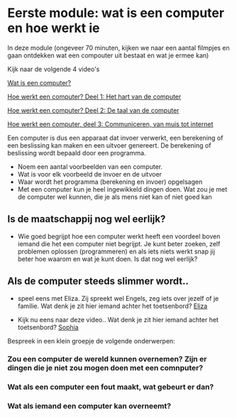 # Eerste module: wat is een computer en hoe werkt ie

In deze module (ongeveer 70 minuten, kijken we naar een aantal filmpjes en gaan ontdekken wat een compouter uit bestaat en wat je ermee kan) 

Kijk naar de volgende 4 video's

[Wat is een computer?](https://www.youtube.com/watch?v=5q2dtuAo1yk "youtube filmpje van  Shiro Van Holderbeke")

[Hoe werkt een computer? Deel 1: Het hart van de computer](https://www.youtube.com/watch?v=h4DMGxCnb9c "Hoe werkt een computer? Deel 1: Het hart van de computer, een film van NEMO Kennislink")

[Hoe werkt een computer? Deel 2: De taal van de computer](https://www.youtube.com/watch?v=mmqxdbbBI9o "Hoe werkt een computer? Deel 2: de taal van de computer , een film van NEMO Kennislink" )

[Hoe werkt een computer, deel 3: Communiceren, van muis tot internet](https://www.youtube.com/watch?v=aztP3z1NhPM "Hoe werkt een computer, deel 3: Communiceren, van muis tot internet, een film van NEMO Kennislink")

Een computer is dus een apparaat dat invoer verwerkt, een berekening of een beslissing kan maken en een uitvoer genereert. De berekening of beslissing wordt bepaald door een programma. 
- Noem een aantal voorbeelden van een computer.
- Wat is voor elk voorbeeld de invoer en de uitvoer
- Waar wordt het programma (berekening en invoer) opgelsagen
- Met een computer kun je heel ingewikkeld dingen doen. Wat zou je met de computer wel kunnen, die je als mens niet kan of niet goed kan



## Is de maatschappij nog wel eerlijk?
- Wie goed begrijpt hoe een computer werkt heeft een voordeel boven iemand die het een computer niet begrijpt. Je kunt beter zoeken, zelf problemen oplossen (programmeren) en als iets niets werkt snap jij beter hoe waarom en wat je kunt doen. Is dat nog wel eerlijk? 

## Als de computer steeds slimmer wordt..
- speel eens met Eliza. Zij spreekt wel Engels, zeg iets over jezelf of je familie. Wat denk je zit hier iemand achter het toetsenbord?
[Eliza](http://psych.fullerton.edu/mbirnbaum/psych101/eliza.htm "Eliza, is het echt een mens of is het een computer programma")

- Kijk nu eens naar deze video.. Wat denk je zit hier iemand achter het toetsenbord?
[Sophia](https://www.youtube.com/watch?v=Sq36J9pNaEo "een robot die als burger is ingeschreven")


Bespreek in een klein groepje de volgende onderwerpen:
### Zou een computer de wereld kunnen overnemen? Zijn er dingen die je niet zou mogen doen met een comnputer?

### Wat als een computer een fout maakt, wat gebeurt er dan?

### Wat als iemand een computer kan overneemt?


